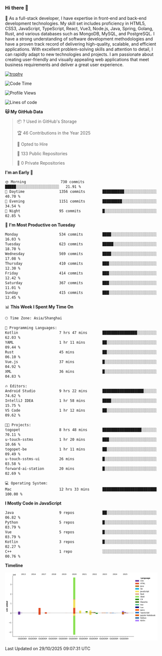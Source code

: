 ### Hi there 👋

🌱 As a full-stack developer, I have expertise in front-end and back-end development technologies. My skill set includes proficiency in HTML5, CSS3, JavaScript, TypeScript, React, Vue3, Node.js, Java, Spring, Golang, Rust, and various databases such as MongoDB, MySQL, and PostgreSQL. I have a strong understanding of software development methodologies and have a proven track record of delivering high-quality, scalable, and efficient applications. With excellent problem-solving skills and attention to detail, I can rapidly adapt to new technologies and projects. I am passionate about creating user-friendly and visually appealing web applications that meet business requirements and deliver a great user experience.

[![trophy](https://github-profile-trophy.vercel.app/?username=elton&rank=SECRET,SSS,SS,S,AAA,AA,A&theme=onedark&no-frame=true&margin-w=10)](https://github.com/ryo-ma/github-profile-trophy)

<!--START_SECTION:waka-->
![Code Time](http://img.shields.io/badge/Code%20Time-2%2C024%20hrs%2023%20mins-blue)

![Profile Views](http://img.shields.io/badge/Profile%20Views-1-blue)

![Lines of code](https://img.shields.io/badge/From%20Hello%20World%20I%27ve%20Written-5.9%20million%20lines%20of%20code-blue)

**🐱 My GitHub Data** 

> 📦 ? Used in GitHub's Storage 
 > 
> 🏆 46 Contributions in the Year 2025
 > 
> 💼 Opted to Hire
 > 
> 📜 133 Public Repositories 
 > 
> 🔑 0 Private Repositories 
 > 
**I'm an Early 🐤** 

```text
🌞 Morning                730 commits         █████░░░░░░░░░░░░░░░░░░░░   21.91 % 
🌆 Daytime                1356 commits        ██████████░░░░░░░░░░░░░░░   40.70 % 
🌃 Evening                1151 commits        █████████░░░░░░░░░░░░░░░░   34.54 % 
🌙 Night                  95 commits          █░░░░░░░░░░░░░░░░░░░░░░░░   02.85 % 
```
📅 **I'm Most Productive on Tuesday** 

```text
Monday                   534 commits         ████░░░░░░░░░░░░░░░░░░░░░   16.03 % 
Tuesday                  623 commits         █████░░░░░░░░░░░░░░░░░░░░   18.70 % 
Wednesday                569 commits         ████░░░░░░░░░░░░░░░░░░░░░   17.08 % 
Thursday                 410 commits         ███░░░░░░░░░░░░░░░░░░░░░░   12.30 % 
Friday                   414 commits         ███░░░░░░░░░░░░░░░░░░░░░░   12.42 % 
Saturday                 367 commits         ███░░░░░░░░░░░░░░░░░░░░░░   11.01 % 
Sunday                   415 commits         ███░░░░░░░░░░░░░░░░░░░░░░   12.45 % 
```


📊 **This Week I Spent My Time On** 

```text
🕑︎ Time Zone: Asia/Shanghai

💬 Programming Languages: 
Kotlin                   7 hrs 47 mins       ████████████████░░░░░░░░░   62.03 % 
YAML                     1 hr 11 mins        ██░░░░░░░░░░░░░░░░░░░░░░░   09.44 % 
Rust                     45 mins             ██░░░░░░░░░░░░░░░░░░░░░░░   06.10 % 
Vue.js                   37 mins             █░░░░░░░░░░░░░░░░░░░░░░░░   04.92 % 
XML                      36 mins             █░░░░░░░░░░░░░░░░░░░░░░░░   04.83 % 

🔥 Editors: 
Android Studio           9 hrs 22 mins       ███████████████████░░░░░░   74.62 % 
IntelliJ IDEA            1 hr 58 mins        ████░░░░░░░░░░░░░░░░░░░░░   15.75 % 
VS Code                  1 hr 12 mins        ██░░░░░░░░░░░░░░░░░░░░░░░   09.62 % 

🐱‍💻 Projects: 
togopet                  8 hrs 48 mins       ██████████████████░░░░░░░   70.11 % 
u-touch-sstms            1 hr 20 mins        ███░░░░░░░░░░░░░░░░░░░░░░   10.66 % 
togopet-be               1 hr 11 mins        ██░░░░░░░░░░░░░░░░░░░░░░░   09.49 % 
u-touch-sstms-ui         26 mins             █░░░░░░░░░░░░░░░░░░░░░░░░   03.58 % 
forward-ai-station       20 mins             █░░░░░░░░░░░░░░░░░░░░░░░░   02.69 % 

💻 Operating System: 
Mac                      12 hrs 33 mins      █████████████████████████   100.00 % 
```

**I Mostly Code in JavaScript** 

```text
Java                     9 repos             ██░░░░░░░░░░░░░░░░░░░░░░░   06.82 % 
Python                   5 repos             █░░░░░░░░░░░░░░░░░░░░░░░░   03.79 % 
Vue                      5 repos             █░░░░░░░░░░░░░░░░░░░░░░░░   03.79 % 
Kotlin                   3 repos             █░░░░░░░░░░░░░░░░░░░░░░░░   02.27 % 
C++                      1 repo              ░░░░░░░░░░░░░░░░░░░░░░░░░   00.76 % 
```



**Timeline**

![Lines of Code chart](https://raw.githubusercontent.com/elton/elton/main/assets/bar_graph.png)


 Last Updated on 29/10/2025 09:07:31 UTC
<!--END_SECTION:waka-->

<!--
**elton/elton** is a ✨ _special_ ✨ repository because its `README.md` (this file) appears on your GitHub profile.

Here are some ideas to get you started:

- 🔭 I’m currently working on ...
- 🌱 I’m currently learning ...
- 👯 I’m looking to collaborate on ...
- 🤔 I’m looking for help with ...
- 💬 Ask me about ...
- 📫 How to reach me: ...
- 😄 Pronouns: ...
- ⚡ Fun fact: ...
-->
